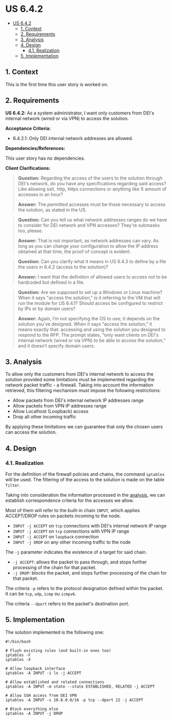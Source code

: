 # US 6.4.2

<!-- TOC -->
* [US 6.4.2](#us-642)
  * [1. Context](#1-context)
  * [2. Requirements](#2-requirements)
  * [3. Analysis](#3-analysis)
  * [4. Design](#4-design)
    * [4.1. Realization](#41-realization)
  * [5. Implementation](#5-implementation)
<!-- TOC -->


## 1. Context

This is the first time this user story is worked on.

## 2. Requirements

**US 6.4.2:** As a system administrator, I want only customers from DEI's internal network (wired or via VPN) to access the solution.

**Acceptance Criteria:**

- 6.4.2.1: Only DEI internal network addresses are allowed.

**Dependencies/References:**

This user story has no dependencies.

**Client Clarifications:**

> **Question:** Regarding the access of the users to the solution through DEI's network, do you have any specifications 
regarding said access? Like allowing ssh, http, https connections or anything like X amount of accesses in an hour?
>
> **Answer:** The permitted accesses must be those necessary to access the solution, as stated in the US.

> **Question:** Can you tell us what network addresses ranges do we have to consider for DEI network and VPN accesses? They're submasks too, please.
> 
> **Answer:** That is not important, as network addresses can vary. As long as you can change your configuration to allow the IP address obtained at that time, the proof of concept is evident.

> **Question:** Can you clarify what it means in US 6.4.3 to define by a file the users in 6.4.2 (access to the solution)?
>
> **Answer:** I want that the definition of allowed users to access not to be hardcoded but defined in a file.

> **Question:** Are we supposed to set up a Windows or Linux machine? When it says "access the solution," is it referring to the VM that will run the module for US 6.4.1? Should access be configured to restrict by IPs or by domain users?
>
> **Answer:** Again, I’m not specifying the OS to use; it depends on the solution you’ve designed. When it says “access the solution,” it means exactly that: accessing and using the solution you designed to respond to the RFP. The prompt states, “only want clients on DEI's internal network (wired or via VPN) to be able to access the solution,” and it doesn’t specify domain users.


## 3. Analysis

To allow only the customers from DEI's internal network to access the solution provided some limitations must be implemented
regarding the network packet traffic - a firewall. Taking into account the information retrieved, this filtering mechanism
must impose the following restrictions:

- Allow packets from DEI's internal network IP addresses range
- Allow packets from VPN IP addresses range
- Allow Localhost (Loopback) access
- Drop all other incoming traffic

By applying these limitations we can guarantee that only the chosen users can access the solution.

## 4. Design

### 4.1. Realization

For the definition of the firewall policies and chains, the command `iptables` will be used. The filtering of the access to
the solution is made on the table `filter`.

Taking into consideration the information processed in the [analysis](#3-analysis), we can establish correspondence criteria
for the accesses we allow.

Most of them will refer to the built-in chain `INPUT`, which applies ACCEPT/DROP rules on packets incoming to the node.

* `INPUT -j ACCEPT` on `tcp` connections with DEI's internal network IP range
* `INPUT -j ACCEPT` on `tcp` connections with VPN IP range
* `INPUT -j ACCEPT` on `loopback` connection
* `INPUT -j DROP` on any other incoming traffic to the node

The `-j` parameter indicates the existence of a target for said chain.

* `-j ACCEPT`: allows the packet to pass through, and stops further processing of the chain for that packet.
* `-j DROP`: blocks the packet, and stops further processing of the chain for that packet.

The criteria `-p` refers to the protocol designation defined within the packet. It can be `tcp`, `udp`, `icmp` ou `icmpv6`.

The criteria `--dport` refers to the packet's destination port.

## 5. Implementation

The solution implemented is the following one:

```
#!/bin/bash

# Flush existing rules (and built-in ones too)
iptables -F
iptables -X

# Allow loopback interface
iptables -A INPUT -i lo -j ACCEPT

# Allow established and related connections
iptables -A INPUT -m state --state ESTABLISHED, RELATED -j ACCEPT

# Allow SSH access from DEI VPN
iptables -A INPUT -s 10.8.0.0/16 -p tcp --dport 22 -j ACCEPT

# Block everything else
iptables -A INPUT -j DROP
```
